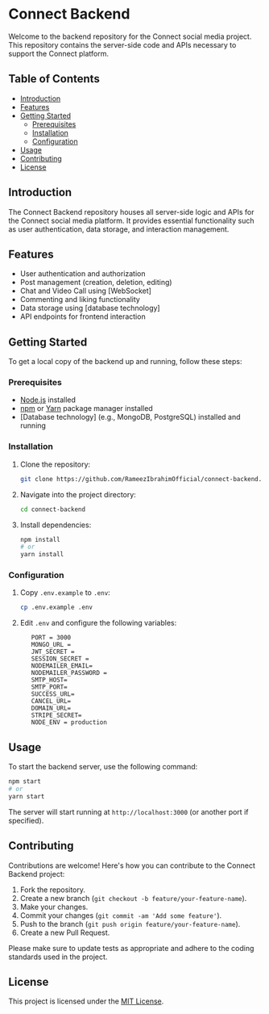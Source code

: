 # Connect Backend

Welcome to the backend repository for the Connect social media project. This repository contains the server-side code and APIs necessary to support the Connect platform.

## Table of Contents

- [Introduction](#introduction)
- [Features](#features)
- [Getting Started](#getting-started)
  - [Prerequisites](#prerequisites)
  - [Installation](#installation)
  - [Configuration](#configuration)
- [Usage](#usage)
- [Contributing](#contributing)
- [License](#license)

## Introduction

The Connect Backend repository houses all server-side logic and APIs for the Connect social media platform. It provides essential functionality such as user authentication, data storage, and interaction management.

## Features

- User authentication and authorization
- Post management (creation, deletion, editing)
- Chat and Video Call using [WebSocket]
- Commenting and liking functionality
- Data storage using [database technology]
- API endpoints for frontend interaction

## Getting Started

To get a local copy of the backend up and running, follow these steps:

### Prerequisites

- [Node.js](https://nodejs.org/) installed
- [npm](https://www.npmjs.com/) or [Yarn](https://yarnpkg.com/) package manager installed
- [Database technology] (e.g., MongoDB, PostgreSQL) installed and running

### Installation

1. Clone the repository:

   ```bash
   git clone https://github.com/RameezIbrahimOfficial/connect-backend.git
   ```

2. Navigate into the project directory:

   ```bash
   cd connect-backend
   ```

3. Install dependencies:

   ```bash
   npm install
   # or
   yarn install
   ```

### Configuration

1. Copy `.env.example` to `.env`:

   ```bash
   cp .env.example .env
   ```

2. Edit `.env` and configure the following variables:

   ```dotenv
      PORT = 3000
      MONGO_URL = 
      JWT_SECRET = 
      SESSION_SECRET = 
      NODEMAILER_EMAIL=
      NODEMAILER_PASSWORD =
      SMTP_HOST=
      SMTP_PORT=
      SUCCESS_URL=
      CANCEL_URL=
      DOMAIN_URL=
      STRIPE_SECRET=
      NODE_ENV = production 
   ```

## Usage

To start the backend server, use the following command:

```bash
npm start
# or
yarn start
```

The server will start running at `http://localhost:3000` (or another port if specified).

## Contributing

Contributions are welcome! Here's how you can contribute to the Connect Backend project:

1. Fork the repository.
2. Create a new branch (`git checkout -b feature/your-feature-name`).
3. Make your changes.
4. Commit your changes (`git commit -am 'Add some feature'`).
5. Push to the branch (`git push origin feature/your-feature-name`).
6. Create a new Pull Request.

Please make sure to update tests as appropriate and adhere to the coding standards used in the project.

## License

This project is licensed under the [MIT License](LICENSE).
